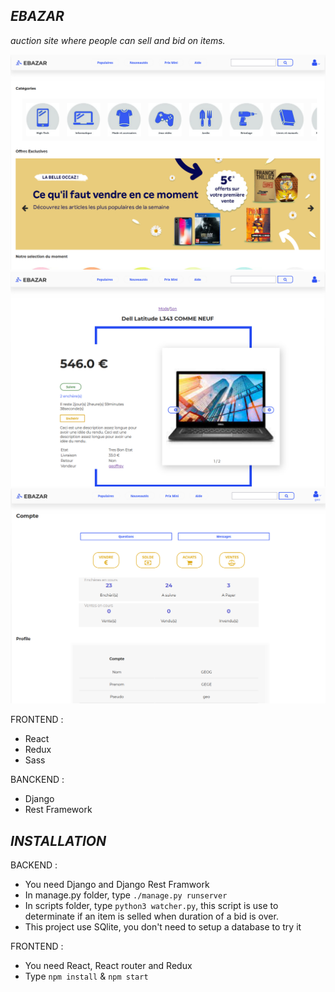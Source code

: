 ***EBAZAR***
-----------
*auction site where people can sell and bid on items.*

![](presentation1.png)
![](presentation2.png)
![](presentation3.png)

FRONTEND : 
- React
- Redux
- Sass

BANCKEND : 
- Django
- Rest Framework

***INSTALLATION***
-----------

BACKEND :

- You need Django and Django Rest Framwork
- In manage.py folder, type ```./manage.py runserver```
- In scripts folder, type ```python3 watcher.py```, this script is use to determinate if an item is selled when duration of a bid is over.
- This project use SQlite, you don't need to setup a database to try it

FRONTEND :
- You need React, React router and Redux
- Type ```npm install``` & ```npm start```

